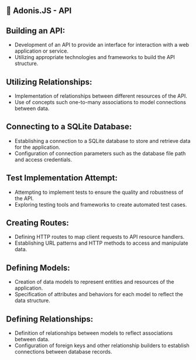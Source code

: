 ## 🚀 Adonis.JS - API 

## Building an API:
- Development of an API to provide an interface for interaction with a web application or service.
- Utilizing appropriate technologies and frameworks to build the API structure.

## Utilizing Relationships:
- Implementation of relationships between different resources of the API.
- Use of concepts such  one-to-many associations to model connections between data.

## Connecting to a SQLite Database:
- Establishing a connection to a SQLite database to store and retrieve data for the application.
- Configuration of connection parameters such as the database file path and access credentials.

## Test Implementation Attempt:
- Attempting to implement tests to ensure the quality and robustness of the API.
- Exploring testing tools and frameworks to create automated test cases.

## Creating Routes:
- Defining HTTP routes to map client requests to API resource handlers.
- Establishing URL patterns and HTTP methods to access and manipulate data.

## Defining Models:
- Creation of data models to represent entities and resources of the application.
- Specification of attributes and behaviors for each model to reflect the data structure.

## Defining Relationships:
- Definition of relationships between models to reflect associations between data.
- Configuration of foreign keys and other relationship builders to establish connections between database records.
